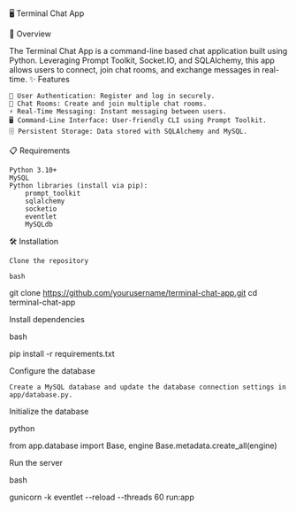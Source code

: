 🖥️ Terminal Chat App

📜 Overview

The Terminal Chat App is a command-line based chat application built using Python. Leveraging Prompt Toolkit, Socket.IO, and SQLAlchemy, this app allows users to connect, join chat rooms, and exchange messages in real-time.
✨ Features

    🔐 User Authentication: Register and log in securely.
    💬 Chat Rooms: Create and join multiple chat rooms.
    ⚡ Real-Time Messaging: Instant messaging between users.
    🖥️ Command-Line Interface: User-friendly CLI using Prompt Toolkit.
    🗄️ Persistent Storage: Data stored with SQLAlchemy and MySQL.

📋 Requirements

    Python 3.10+
    MySQL
    Python libraries (install via pip):
        prompt_toolkit
        sqlalchemy
        socketio
        eventlet
        MySQLdb

🛠️ Installation

    Clone the repository

    bash

git clone https://github.com/yourusername/terminal-chat-app.git
cd terminal-chat-app

Install dependencies

bash

pip install -r requirements.txt

Configure the database

    Create a MySQL database and update the database connection settings in app/database.py.

Initialize the database

python

from app.database import Base, engine
Base.metadata.create_all(engine)

Run the server

bash

gunicorn -k eventlet --reload --threads 60 run:app
